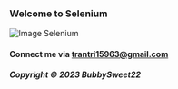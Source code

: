 

### Welcome to Selenium

![Image Selenium](https://vntesters.com/wp-content/uploads/2013/07/selenium-logo.png)

#### Connect me via trantri15963@gmail.com

##### Copyright &#169; 2023 BubbySweet22
